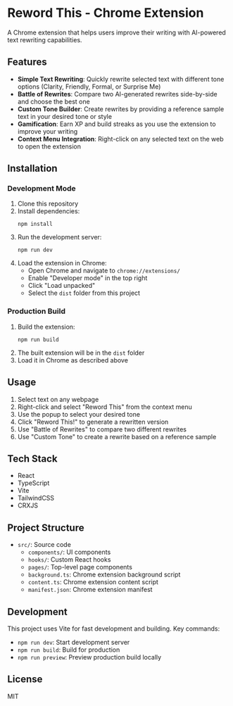 # Reword This - Chrome Extension

A Chrome extension that helps users improve their writing with AI-powered text rewriting capabilities.

## Features

- **Simple Text Rewriting**: Quickly rewrite selected text with different tone options (Clarity, Friendly, Formal, or Surprise Me)
- **Battle of Rewrites**: Compare two AI-generated rewrites side-by-side and choose the best one
- **Custom Tone Builder**: Create rewrites by providing a reference sample text in your desired tone or style
- **Gamification**: Earn XP and build streaks as you use the extension to improve your writing
- **Context Menu Integration**: Right-click on any selected text on the web to open the extension

## Installation

### Development Mode

1. Clone this repository
2. Install dependencies:
   ```
   npm install
   ```
3. Run the development server:
   ```
   npm run dev
   ```
4. Load the extension in Chrome:
   - Open Chrome and navigate to `chrome://extensions/`
   - Enable "Developer mode" in the top right
   - Click "Load unpacked"
   - Select the `dist` folder from this project

### Production Build

1. Build the extension:
   ```
   npm run build
   ```
2. The built extension will be in the `dist` folder
3. Load it in Chrome as described above

## Usage

1. Select text on any webpage
2. Right-click and select "Reword This" from the context menu
3. Use the popup to select your desired tone
4. Click "Reword This!" to generate a rewritten version
5. Use "Battle of Rewrites" to compare two different rewrites
6. Use "Custom Tone" to create a rewrite based on a reference sample

## Tech Stack

- React
- TypeScript
- Vite
- TailwindCSS
- CRXJS

## Project Structure

- `src/`: Source code
  - `components/`: UI components
  - `hooks/`: Custom React hooks
  - `pages/`: Top-level page components
  - `background.ts`: Chrome extension background script
  - `content.ts`: Chrome extension content script
  - `manifest.json`: Chrome extension manifest

## Development

This project uses Vite for fast development and building. Key commands:

- `npm run dev`: Start development server
- `npm run build`: Build for production
- `npm run preview`: Preview production build locally

## License

MIT 
